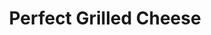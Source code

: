 ---
layout: recipe
title: Perfect Grilled Cheese
description: 
prep_time: 5 minutes
cook_time: 20 minutes
servings: 4
category: Dinner
protein: vegetarian

ingredients: |
  - 4 tablespoons mayonnaise
  - 4 tablespoons salted butter, softened
  - 8 slices thick white bread
  - 10 ounces cheddar cheese, shredded (about 2½ cups)

instructions: |
  1. In a small bowl, stir together the mayonnaise and butter. Spread the mixture on one side of each slice of bread.
  
  2. Heat a large cast-iron skillet or griddle over low heat. Add 4 pieces of the bread, buttered side down. Top each piece of bread with ⅔ cup of the shredded cheese. Top each sandwich with a second piece of bread, mayonnaise side facing up.
  
  3. Cook, watching closely, until golden brown on the bottom, about 8 minutes. Flip and cook on the other side until the cheese is melted and both sides are golden brown, about 6 more minutes.
  
  4. Transfer the sandwiches to plates, cut in half and serve warm.
---